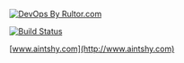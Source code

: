 [![DevOps By Rultor.com](http://www.rultor.com/b/aintshy/android)](http://www.rultor.com/p/aintshy/android)

[![Build Status](https://travis-ci.org/aintshy/android.svg)](https://travis-ci.org/aintshy/android)

[www.aintshy.com](http://www.aintshy.com)
